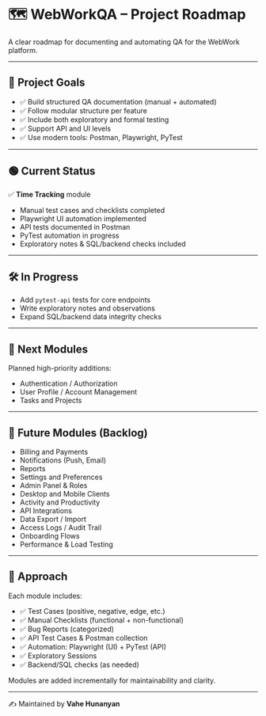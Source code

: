 # 🗺️ WebWorkQA – Project Roadmap

A clear roadmap for documenting and automating QA for the WebWork platform.

---

## 🎯 Project Goals

- ✅ Build structured QA documentation (manual + automated)
- ✅ Follow modular structure per feature
- ✅ Include both exploratory and formal testing
- ✅ Support API and UI levels
- ✅ Use modern tools: Postman, Playwright, PyTest

---

## 🟢 Current Status

✅ **Time Tracking** module  
- Manual test cases and checklists completed  
- Playwright UI automation implemented  
- API tests documented in Postman  
- PyTest automation in progress  
- Exploratory notes & SQL/backend checks included

---

## 🛠️ In Progress

- Add `pytest-api` tests for core endpoints
- Write exploratory notes and observations
- Expand SQL/backend data integrity checks

---

## 📌 Next Modules

Planned high-priority additions:
- Authentication / Authorization
- User Profile / Account Management
- Tasks and Projects

---

## 🌱 Future Modules (Backlog)

- Billing and Payments
- Notifications (Push, Email)
- Reports
- Settings and Preferences
- Admin Panel & Roles
- Desktop and Mobile Clients
- Activity and Productivity
- API Integrations
- Data Export / Import
- Access Logs / Audit Trail
- Onboarding Flows
- Performance & Load Testing

---

## 🧭 Approach

Each module includes:

- ✅ Test Cases (positive, negative, edge, etc.)
- ✅ Manual Checklists (functional + non-functional)
- ✅ Bug Reports (categorized)
- ✅ API Test Cases & Postman collection
- ✅ Automation: Playwright (UI) + PyTest (API)
- ✅ Exploratory Sessions
- ✅ Backend/SQL checks (as needed)

Modules are added incrementally for maintainability and clarity.

---

✍️ Maintained by **Vahe Hunanyan**